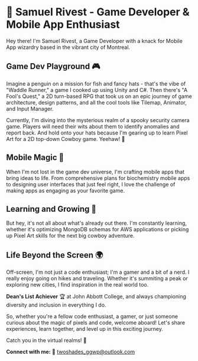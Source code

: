 # 🚀 Samuel Rivest - Game Developer & Mobile App Enthusiast

Hey there! I'm Samuel Rivest, a Game Developer with a knack for Mobile App wizardry based in the vibrant city of Montreal.

## Game Dev Playground 🎮

Imagine a penguin on a mission for fish and fancy hats - that's the vibe of "Waddle Runner," a game I cooked up using Unity and C#. Then there's "A Fool's Quest," a 2D turn-based RPG that took us on an epic journey of game architecture, design patterns, and all the cool tools like Tilemap, Animator, and Input Manager.

Currently, I'm diving into the mysterious realm of a spooky security camera game. Players will need their wits about them to identify anomalies and report back. And hold onto your hats because I'm gearing up to learn Pixel Art for a 2D top-down Cowboy game. Yeehaw! 🤠

## Mobile Magic 📱

When I'm not lost in the game dev universe, I'm crafting mobile apps that bring ideas to life. From comprehensive plans for biochemistry mobile apps to designing user interfaces that just feel right, I love the challenge of making apps as engaging as your favorite game.

## Learning and Growing 🌱

But hey, it's not all about what's already out there. I'm constantly learning, whether it's optimizing MongoDB schemas for AWS applications or picking up Pixel Art skills for the next big cowboy adventure.

## Life Beyond the Screen 🌍

Off-screen, I'm not just a code enthusiast; I'm a gamer and a bit of a nerd. I really enjoy going on hikes and traveling. Whether it's summiting a peak or exploring new cities, I find inspiration in the real world too.

**Dean's List Achiever** 🏆 at John Abbott College, and always championing diversity and inclusion in everything I do.

So, whether you're a fellow code enthusiast, a gamer, or just someone curious about the magic of pixels and code, welcome aboard! Let's share experiences, learn together, and level up in this exciting journey.

Catch you in the virtual realms! 🚀

**Connect with me:** 📧 [twoshades_ggwp@outlook.com](mailto:twoshades_ggwp@outlook.com)
